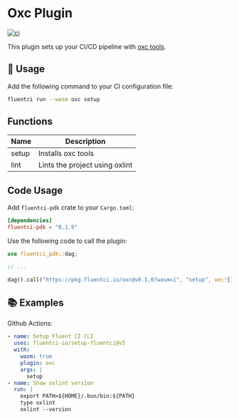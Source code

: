# Oxc Plugin

[![ci](https://github.com/fluentci-io/oxc-plugin/actions/workflows/ci.yml/badge.svg)](https://github.com/fluentci-io/oxc-plugin/actions/workflows/ci.yml)

This plugin sets up your CI/CD pipeline with [oxc tools](https://github.com/oxc-project/oxc).

## 🚀 Usage

Add the following command to your CI configuration file:

```bash
fluentci run --wasm oxc setup
```

## Functions

| Name   | Description                                                       |
| ------ | ----------------------------------------------------------------- |
| setup  | Installs oxc tools                                                |
| lint   | Lints the project using oxlint                                    |

## Code Usage

Add `fluentci-pdk` crate to your `Cargo.toml`:

```toml
[dependencies]
fluentci-pdk = "0.1.9"
```

Use the following code to call the plugin:

```rust
use fluentci_pdk::dag;

// ...

dag().call("https://pkg.fluentci.io/oxc@v0.1.0?wasm=1", "setup", vec![])?;
```

## 📚 Examples

Github Actions:

```yaml
- name: Setup Fluent CI CLI
  uses: fluentci-io/setup-fluentci@v5
  with:
    wasm: true
    plugin: oxc
    args: |
      setup
- name: Show oxlint version
  run: |
    export PATH=${HOME}/.bun/bin:${PATH}
    type oxlint
    oxlint --version
```
